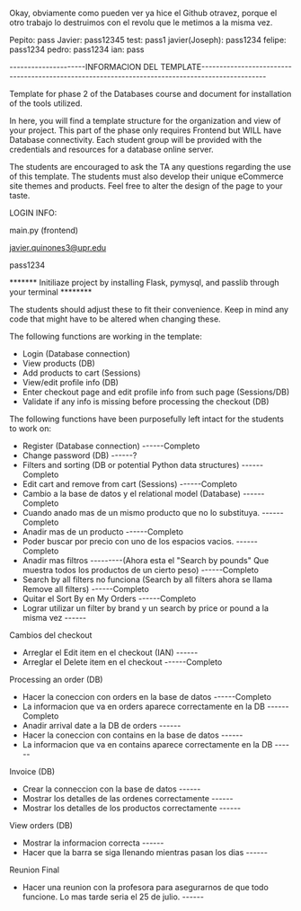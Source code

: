 Okay, obviamente como pueden ver ya hice el Github otravez, porque el otro trabajo lo destruimos con el revolu que le metimos a la misma vez.




Pepito: pass
Javier: pass12345
test: pass1
javier(Joseph): pass1234
felipe: pass1234
pedro: pass1234
ian: pass


---------------------INFORMACION DEL TEMPLATE------------------------------------------------------------------------------------------------


Template for phase 2 of the Databases course and document for installation of the tools utilized.

In here, you will find a template structure for the organization and view of your project. This part of the phase only requires Frontend but WILL have Database connectivity. Each student group will be provided with the credentials and resources for a database online server.

The students are encouraged to ask the TA any questions regarding the use of this template. The students must also develop their unique eCommerce site themes and products. Feel free to alter the design of the page to your taste.



LOGIN INFO:

main.py (frontend)

javier.quinones3@upr.edu

pass1234


******* Initiliaze project by installing Flask, pymysql, and passlib through your terminal ********



The students should adjust these to fit their convenience. Keep in mind any code that might have to be altered when changing these.


The following functions are working in the template:

* Login (Database connection)
* View products (DB)
* Add products to cart (Sessions)
* View/edit profile info (DB)
* Enter checkout page and edit profile info from such page (Sessions/DB)
* Validate if any info is missing before processing the checkout (DB)


The following functions have been purposefully left intact for the students to work on:

* Register (Database connection)                                                                                                                                                        ------Completo
* Change password (DB)                                                                                                                                                                  ------?
* Filters and sorting (DB or potential Python data structures)                                                                                                                          ------Completo
* Edit cart and remove from cart (Sessions)                                                                                                                                             ------Completo
* Cambio a la base de datos y el relational model (Database)                                                                                                                            ------Completo
* Cuando anado mas de un mismo producto que no lo substituya.                                                                                                                           ------Completo
* Anadir mas de un producto                                                                                                                                                             ------Completo
* Poder buscar por precio con uno de los espacios vacios.                                                                                                                               ------Completo
* Anadir mas filtros ---------(Ahora esta el "Search by pounds" Que muestra todos los productos de un cierto peso)                                                                      ------Completo
* Search by all filters no funciona (Search by all filters ahora se llama Remove all filters)                                                                                           ------Completo
* Quitar el Sort By en My Orders                                                                                                                                                        ------Completo
* Lograr utilizar un filter by brand y un search by price or pound a la misma vez                                                                                                       ------


Cambios del checkout
* Arreglar el Edit item en el checkout    (IAN)                                                                                                                                         ------
* Arreglar el Delete item en el checkout                                                                                                                                                ------Completo

Processing an order (DB)
* Hacer la coneccion con orders en la base de datos                                                                                                                                     ------Completo
* La informacion que va en orders aparece correctamente en la DB                                                                                                                        ------Completo
* Anadir arrival date a la DB de orders                                                                                                                                                 ------
* Hacer la coneccion con contains en la base de datos                                                                                                                                   ------
* La informacion que va en contains aparece correctamente en la DB                                                                                                                      ------



Invoice (DB)
* Crear la conneccion con la base de datos                                                                                                                                              ------
* Mostrar los detalles de las ordenes correctamente                                                                                                                                     ------
* Mostrar los detalles de los productos correctamente                                                                                                                                   ------

View orders (DB)
* Mostrar la informacion correcta                                                                                                                                                       ------
* Hacer que la barra se siga llenando mientras pasan los dias                                                                                                                           ------

Reunion Final
* Hacer una reunion con la profesora para asegurarnos de que todo funcione. Lo mas tarde seria el 25 de julio.                                                                          ------






